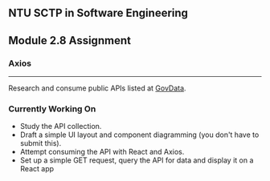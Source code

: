 ## NTU SCTP in Software Engineering

## Module 2.8 Assignment

### Axios

---

Research and consume public APIs listed at [GovData](https://data.gov.sg/).

### Currently Working On

- Study the API collection.
- Draft a simple UI layout and component diagramming (you don't have to submit this).
- Attempt consuming the API with React and Axios.
- Set up a simple GET request, query the API for data and display it on a React app
